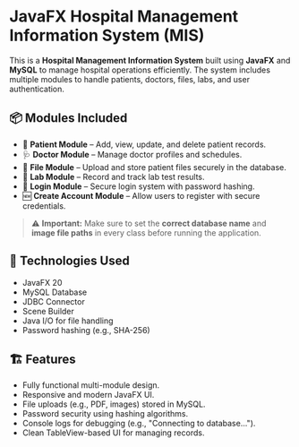 # JavaFX Hospital Management Information System (MIS)

This is a **Hospital Management Information System** built using **JavaFX** and **MySQL** to manage hospital operations efficiently. The system includes multiple modules to handle patients, doctors, files, labs, and user authentication.

## 📦 Modules Included

- 👤 **Patient Module** – Add, view, update, and delete patient records.
- 🩺 **Doctor Module** – Manage doctor profiles and schedules.
- 📁 **File Module** – Upload and store patient files securely in the database.
- 🧪 **Lab Module** – Record and track lab test results.
- 🔐 **Login Module** – Secure login system with password hashing.
- 🆕 **Create Account Module** – Allow users to register with secure credentials.

> ⚠️ **Important:** Make sure to set the **correct database name** and **image file paths** in every class before running the application.

## 🧰 Technologies Used

- JavaFX 20
- MySQL Database
- JDBC Connector
- Scene Builder
- Java I/O for file handling
- Password hashing (e.g., SHA-256)

## 🏗️ Features

- Fully functional multi-module design.
- Responsive and modern JavaFX UI.
- File uploads (e.g., PDF, images) stored in MySQL.
- Password security using hashing algorithms.
- Console logs for debugging (e.g., "Connecting to database...").
- Clean TableView-based UI for managing records.

